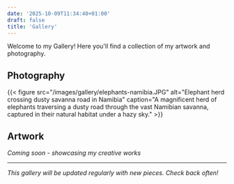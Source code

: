 ```yaml
---
date: '2025-10-09T11:34:40+01:00'
draft: false
title: 'Gallery'
---
```


Welcome to my Gallery! Here you'll find a collection of my artwork and photography.

## Photography

{{< figure src="/images/gallery/elephants-namibia.JPG" alt="Elephant herd crossing dusty savanna road in Namibia" caption="A magnificent herd of elephants traversing a dusty road through the vast Namibian savanna, captured in their natural habitat under a hazy sky." >}}

## Artwork
*Coming soon - showcasing my creative works*

---

*This gallery will be updated regularly with new pieces. Check back often!*
